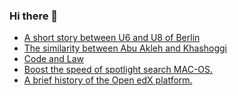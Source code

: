 ### Hi there 👋
<!--
<div align="center">
   <p align="center">
       <img align="center" src="https://github-readme-stats.vercel.app/api?username=ghassanmas&count_private=true&show_icons=true&hide_title=true&hide=stars" />
   </p>
</div>
-->
<!--START_SECTION:feed-->
* [A short story between U6 and U8 of Berlin](https:&#x2F;&#x2F;ghassan.blog&#x2F;posts&#x2F;berlin-u8-u7-u6&#x2F;)
* [The similarity between Abu Akleh and Khashoggi](https:&#x2F;&#x2F;ghassan.blog&#x2F;posts&#x2F;shireen-abu-akleh-and-jamal-khashoggi&#x2F;)
* [Code and Law](https:&#x2F;&#x2F;ghassan.blog&#x2F;posts&#x2F;code-and-law&#x2F;)
* [Boost the speed of spotlight search MAC-OS.](https:&#x2F;&#x2F;ghassan.blog&#x2F;posts&#x2F;optimize-mac-spotlight-speed&#x2F;)
* [A brief history of the Open edX platform.](https:&#x2F;&#x2F;ghassan.blog&#x2F;posts&#x2F;openedx-an-overview&#x2F;)
<!--END_SECTION:feed-->

<!--
<p align="center">
<a 
href="https://stackoverflow.com/users/5532723/ghassan-maslamani" target="_blank"><img alt="StackOverflow" 
src="https://stackoverflow-badge.vercel.app/?userID=5532723" ></a> 
</p>

<div align="center">
  
<sup>You are visitor number:</sup>


![Hit counter](https://smallcounter.com/count.php?c_style=14&id=1642110318)
      <br/>
  <sup> Counting started from 21:47 Thursday, 13 January 2022 </sup>
   </div>

**ghassanmas/ghassanmas** is a ✨ _special_ ✨ repository because its `README.md` (this file) appears on your GitHub profile.

Here are some ideas to get you started:

- 🔭 I’m currently working on ...
- 🌱 I’m currently learning ...
- 👯 I’m looking to collaborate on ...
- 🤔 I’m looking for help with ...
- 💬 Ask me about ...
- 📫 How to reach me: ...
- 😄 Pronouns: ...
- ⚡ Fun fact: ...
-->
